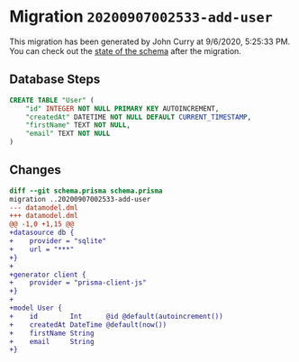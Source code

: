 # Migration `20200907002533-add-user`

This migration has been generated by John Curry at 9/6/2020, 5:25:33 PM.
You can check out the [state of the schema](./schema.prisma) after the migration.

## Database Steps

```sql
CREATE TABLE "User" (
    "id" INTEGER NOT NULL PRIMARY KEY AUTOINCREMENT,
    "createdAt" DATETIME NOT NULL DEFAULT CURRENT_TIMESTAMP,
    "firstName" TEXT NOT NULL,
    "email" TEXT NOT NULL
)
```

## Changes

```diff
diff --git schema.prisma schema.prisma
migration ..20200907002533-add-user
--- datamodel.dml
+++ datamodel.dml
@@ -1,0 +1,15 @@
+datasource db {
+    provider = "sqlite"
+    url = "***"
+}
+
+generator client {
+    provider = "prisma-client-js"
+}
+
+model User {
+    id        Int      @id @default(autoincrement())
+    createdAt DateTime @default(now())
+    firstName String
+    email     String
+}
```


